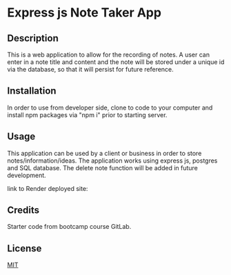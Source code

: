# Express js Note Taker App

## Description
  This is a web application to allow for the recording of notes. A user can enter in a note title and content and the note will be stored under a unique id via the database, so that it will persist for future reference.

## Installation
  In order to use from developer side, clone to code to your computer and install npm packages via "npm i" prior to starting server.

## Usage
  This application can be used by a client or business in order to store notes/information/ideas. The application works using express js, postgres and SQL database. The delete note function will be added in future development.

link to Render deployed site:

## Credits
  Starter code from bootcamp course GitLab.

## License
  [MIT](https://choosealicense.com/licenses/mit/)
